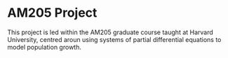 # AM205 Project

This project is led within the AM205 graduate course taught at Harvard University, centred aroun using systems of partial differential equations to model population growth.

